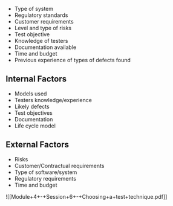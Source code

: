 - Type of system
- Regulatory standards
- Customer requirements
- Level and type of risks
- Test objective
- Knowledge of testers
- Documentation available
- Time and budget
- Previous experience of types of defects found
## Internal Factors
- Models used
- Testers knowledge/experience
- Likely defects
- Test objectives
- Documentation
- Life cycle model
## External Factors
- Risks
- Customer/Contractual requirements
- Type of software/system
- Regulatory requirements
- Time and budget

![[Module+4+-+Session+6+-+Choosing+a+test+technique.pdf]]